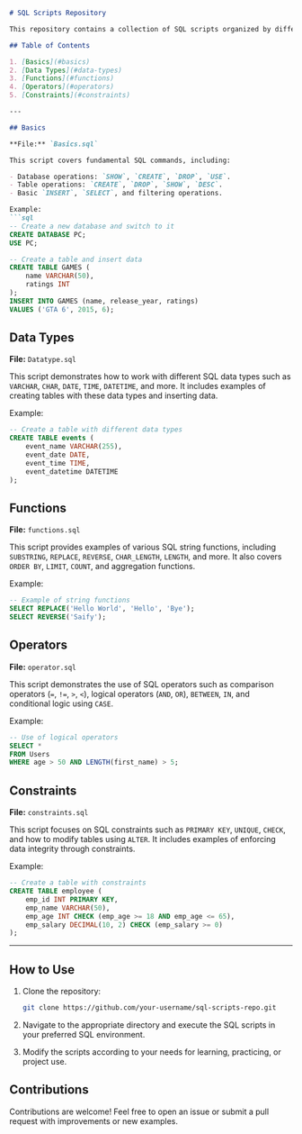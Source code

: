 ```markdown
# SQL Scripts Repository

This repository contains a collection of SQL scripts organized by different categories, covering basic SQL commands, data types, functions, operators, and constraints. These scripts can be used for learning and practicing SQL concepts.

## Table of Contents

1. [Basics](#basics)
2. [Data Types](#data-types)
3. [Functions](#functions)
4. [Operators](#operators)
5. [Constraints](#constraints)

---

## Basics

**File:** `Basics.sql`

This script covers fundamental SQL commands, including:

- Database operations: `SHOW`, `CREATE`, `DROP`, `USE`.
- Table operations: `CREATE`, `DROP`, `SHOW`, `DESC`.
- Basic `INSERT`, `SELECT`, and filtering operations.

Example:
```sql
-- Create a new database and switch to it
CREATE DATABASE PC;
USE PC;

-- Create a table and insert data
CREATE TABLE GAMES (
    name VARCHAR(50),
    ratings INT
);
INSERT INTO GAMES (name, release_year, ratings)
VALUES ('GTA 6', 2015, 6);
```

## Data Types

**File:** `Datatype.sql`

This script demonstrates how to work with different SQL data types such as `VARCHAR`, `CHAR`, `DATE`, `TIME`, `DATETIME`, and more. It includes examples of creating tables with these data types and inserting data.

Example:
```sql
-- Create a table with different data types
CREATE TABLE events (
    event_name VARCHAR(255),
    event_date DATE,
    event_time TIME,
    event_datetime DATETIME
);
```

## Functions

**File:** `functions.sql`

This script provides examples of various SQL string functions, including `SUBSTRING`, `REPLACE`, `REVERSE`, `CHAR_LENGTH`, `LENGTH`, and more. It also covers `ORDER BY`, `LIMIT`, `COUNT`, and aggregation functions.

Example:
```sql
-- Example of string functions
SELECT REPLACE('Hello World', 'Hello', 'Bye');
SELECT REVERSE('Saify');
```

## Operators

**File:** `operator.sql`

This script demonstrates the use of SQL operators such as comparison operators (`=`, `!=`, `>`, `<`), logical operators (`AND`, `OR`), `BETWEEN`, `IN`, and conditional logic using `CASE`.

Example:
```sql
-- Use of logical operators
SELECT *
FROM Users
WHERE age > 50 AND LENGTH(first_name) > 5;
```

## Constraints

**File:** `constraints.sql`

This script focuses on SQL constraints such as `PRIMARY KEY`, `UNIQUE`, `CHECK`, and how to modify tables using `ALTER`. It includes examples of enforcing data integrity through constraints.

Example:
```sql
-- Create a table with constraints
CREATE TABLE employee (
    emp_id INT PRIMARY KEY,
    emp_name VARCHAR(50),
    emp_age INT CHECK (emp_age >= 18 AND emp_age <= 65),
    emp_salary DECIMAL(10, 2) CHECK (emp_salary >= 0)
);
```

---

## How to Use

1. Clone the repository:
    ```bash
    git clone https://github.com/your-username/sql-scripts-repo.git
    ```

2. Navigate to the appropriate directory and execute the SQL scripts in your preferred SQL environment.

3. Modify the scripts according to your needs for learning, practicing, or project use.

## Contributions

Contributions are welcome! Feel free to open an issue or submit a pull request with improvements or new examples.